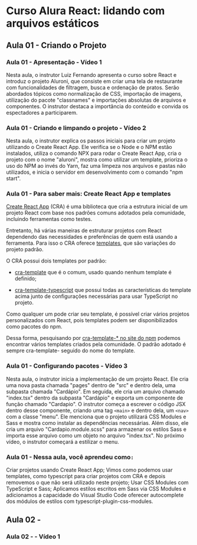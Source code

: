 # Curso Alura React: lidando com arquivos estáticos

## Aula 01 - Criando o Projeto

### Aula 01 - Apresentação - Vídeo 1

Nesta aula, o instrutor Luiz Fernando apresenta o curso sobre React e introduz o projeto Aluroni, que consiste em criar uma tela de restaurante com funcionalidades de filtragem, busca e ordenação de pratos. Serão abordados tópicos como normalização de CSS, importação de imagens, utilização do pacote "classnames" e importações absolutas de arquivos e componentes. O instrutor destaca a importância do conteúdo e convida os espectadores a participarem.

### Aula 01 - Criando e limpando o projeto - Vídeo 2

Nesta aula, o instrutor explica os passos iniciais para criar um projeto utilizando o Create React App. Ele verifica se o Node e o NPM estão instalados, utiliza o comando NPX para rodar o Create React App, cria o projeto com o nome "aluroni", mostra como utilizar um template, prioriza o uso do NPM ao invés do Yarn, faz uma limpeza nos arquivos e pastas não utilizados, e inicia o servidor em desenvolvimento com o comando "npm start".

### Aula 01 - Para saber mais: Create React App e templates

[Create React App](https://create-react-app.dev/) (CRA) é uma biblioteca que cria a estrutura inicial de um projeto React com base nos padrões comuns adotados pela comunidade, incluindo ferramentas como testes.

Entretanto, há várias maneiras de estruturar projetos com React dependendo das necessidades e preferências de quem está usando a ferramenta. Para isso o CRA oferece [templates](https://create-react-app.dev/docs/custom-templates/), que são variações do projeto padrão.

O CRA possui dois templates por padrão:

- [cra-template](https://github.com/facebook/create-react-app/tree/main/packages/cra-template) que é o comum, usado quando nenhum template é definido;

- [cra-template-typescript](https://github.com/facebook/create-react-app/tree/main/packages/cra-template-typescript) que possui todas as características do template acima junto de configurações necessárias para usar TypeScript no projeto.

Como qualquer um pode criar seu template, é possível criar vários projetos personalizados com React, pois templates podem ser disponibilizados como pacotes do npm.

Dessa forma, pesquisando por [cra-template-* no site do npm](https://www.npmjs.com/search?q=cra-template-*) podemos encontrar vários templates criados pela comunidade. O padrão adotado é sempre cra-template- seguido do nome do template.

### Aula 01 - Configurando pacotes - Vídeo 3

Nesta aula, o instrutor inicia a implementação de um projeto React. Ele cria uma nova pasta chamada "pages" dentro de "src" e dentro dela, uma subpasta chamada "Cardápio". Em seguida, ele cria um arquivo chamado "index.tsx" dentro da subpasta "Cardápio" e exporta um componente de função chamado "Cardapio". O instrutor começa a escrever o código JSX dentro desse componente, criando uma tag `<main>` e dentro dela, um `<nav>` com a classe "menu". Ele menciona que o projeto utilizará CSS Modules e Sass e mostra como instalar as dependências necessárias. Além disso, ele cria um arquivo "Cardapio.module.scss" para armazenar os estilos Sass e importa esse arquivo como um objeto no arquivo "index.tsx". No próximo vídeo, o instrutor começará a estilizar o menu.

### Aula 01 - Nessa aula, você aprendeu como`:`

Criar projetos usando Create React App;
Vimos como podemos usar templates, como typescript para criar projetos com CRA e depois removemos o que não será utilizado neste projeto;
Usar CSS Modules com TypeScript e Sass;
Aplicamos estilos escritos em Sass via CSS Modules e adicionamos a capacidade do Visual Studio Code oferecer autocomplete dos módulos de estilos com typescript-plugin-css-modules.

## Aula 02 -

### Aula 02 -  - Vídeo 1

